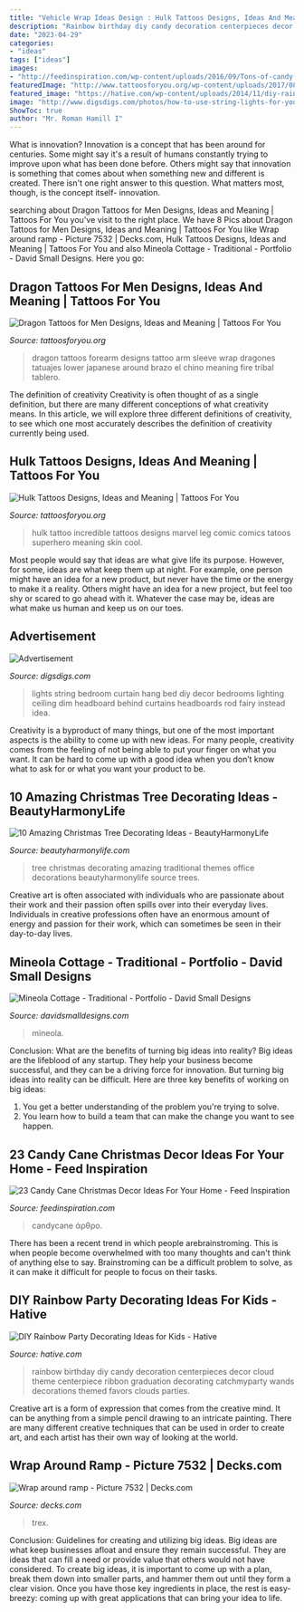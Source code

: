 ```yaml
---
title: "Vehicle Wrap Ideas Design : Hulk Tattoos Designs, Ideas And Meaning"
description: "Rainbow birthday diy candy decoration centerpieces decor cloud theme centerpiece ribbon graduation decorating catchmyparty wands decorations themed favors clouds parties"
date: "2023-04-29"
categories:
- "ideas"
tags: ["ideas"]
images:
- "http://feedinspiration.com/wp-content/uploads/2016/09/Tons-of-candy-cane-crafts-and-ideas.jpg"
featuredImage: "http://www.tattoosforyou.org/wp-content/uploads/2017/08/Incredible-Hulk-Tattoo-Designs.jpg"
featured_image: "https://hative.com/wp-content/uploads/2014/11/diy-rainbow-party-decorating-ideas/4-candy-decoration.jpg"
image: "http://www.digsdigs.com/photos/how-to-use-string-lights-for-your-bedroom-ideas-7.jpg"
ShowToc: true
author: "Mr. Roman Hamill I"
---
```



What is innovation?
Innovation is a concept that has been around for centuries. Some might say it's a result of humans constantly trying to improve upon what has been done before. Others might say that innovation is something that comes about when something new and different is created. There isn't one right answer to this question. What matters most, though, is the concept itself- innovation.

	

		
searching about Dragon Tattoos for Men Designs, Ideas and Meaning | Tattoos For You you've visit to the right place. We have 8 Pics about Dragon Tattoos for Men Designs, Ideas and Meaning | Tattoos For You like Wrap around ramp - Picture 7532 | Decks.com, Hulk Tattoos Designs, Ideas and Meaning | Tattoos For You and also Mineola Cottage - Traditional - Portfolio - David Small Designs. Here you go:
		
    
## Dragon Tattoos For Men Designs, Ideas And Meaning | Tattoos For You

<img loading=lazy src="https://www.tattoosforyou.org/wp-content/uploads/2017/12/Dragon-Tattoos-for-Men-on-Forearm.jpg" onerror="this.onerror=null;this.src='https://tse3.mm.bing.net/th?id=OIP.Mz79x_Apn4vTv-bMvBDXFQAAAA&amp;pid=15.1';" alt="Dragon Tattoos for Men Designs, Ideas and Meaning | Tattoos For You">

_Source: tattoosforyou.org_

>dragon tattoos forearm designs tattoo arm sleeve wrap dragones tatuajes lower japanese around brazo el chino meaning fire tribal tablero. 

	

The definition of creativity
Creativity is often thought of as a single definition, but there are many different conceptions of what creativity means. In this article, we will explore three different definitions of creativity, to see which one most accurately describes the definition of creativity currently being used.

    
## Hulk Tattoos Designs, Ideas And Meaning | Tattoos For You

<img loading=lazy src="http://www.tattoosforyou.org/wp-content/uploads/2017/08/Incredible-Hulk-Tattoo-Designs.jpg" onerror="this.onerror=null;this.src='https://tse3.mm.bing.net/th?id=OIP.CwTzJcP93cPmMTVH1g6RBgHaJ4&amp;pid=15.1';" alt="Hulk Tattoos Designs, Ideas and Meaning | Tattoos For You">

_Source: tattoosforyou.org_

>hulk tattoo incredible tattoos designs marvel leg comic comics tatoos superhero meaning skin cool. 

	

Most people would say that ideas are what give life its purpose. However, for some, ideas are what keep them up at night. For example, one person might have an idea for a new product, but never have the time or the energy to make it a reality. Others might have an idea for a new project, but feel too shy or scared to go ahead with it. Whatever the case may be, ideas are what make us human and keep us on our toes.

    
## Advertisement

<img loading=lazy src="http://www.digsdigs.com/photos/how-to-use-string-lights-for-your-bedroom-ideas-7.jpg" onerror="this.onerror=null;this.src='https://tse1.mm.bing.net/th?id=OIP.FfVIfYglwErIXMC8TpH6cgHaJ3&amp;pid=15.1';" alt="Advertisement">

_Source: digsdigs.com_

>lights string bedroom curtain hang bed diy decor bedrooms lighting ceiling dim headboard behind curtains headboards rod fairy instead idea. 

	

Creativity is a byproduct of many things, but one of the most important aspects is the ability to come up with new ideas. For many people, creativity comes from the feeling of not being able to put your finger on what you want. It can be hard to come up with a good idea when you don’t know what to ask for or what you want your product to be.

    
## 10 Amazing Christmas Tree Decorating Ideas - BeautyHarmonyLife

<img loading=lazy src="https://beautyharmonylife.com/wp-content/uploads/2013/11/traditional-.jpg" onerror="this.onerror=null;this.src='https://tse2.mm.bing.net/th?id=OIP.UJEixgty-ME6V9j55zSqYgAAAA&amp;pid=15.1';" alt="10 Amazing Christmas Tree Decorating Ideas - BeautyHarmonyLife">

_Source: beautyharmonylife.com_

>tree christmas decorating amazing traditional themes office decorations beautyharmonylife source trees. 

	

Creative art is often associated with individuals who are passionate about their work and their passion often spills over into their everyday lives. Individuals in creative professions often have an enormous amount of energy and passion for their work, which can sometimes be seen in their day-to-day lives.

    
## Mineola Cottage - Traditional - Portfolio - David Small Designs

<img loading=lazy src="https://www.davidsmalldesigns.com/wp-content/uploads/2020/01/gallery-mineola-cottage-03-1067x1600.jpg" onerror="this.onerror=null;this.src='https://tse3.mm.bing.net/th?id=OIP.BEOVUGwTJNOIkF3wgHxnJQHaLG&amp;pid=15.1';" alt="Mineola Cottage - Traditional - Portfolio - David Small Designs">

_Source: davidsmalldesigns.com_

>mineola. 

	

Conclusion: What are the benefits of turning big ideas into reality?
Big ideas are the lifeblood of any startup. They help your business become successful, and they can be a driving force for innovation. But turning big ideas into reality can be difficult. Here are three key benefits of working on big ideas:
1. You get a better understanding of the problem you're trying to solve.
2. You learn how to build a team that can make the change you want to see happen.

    
## 23 Candy Cane Christmas Decor Ideas For Your Home - Feed Inspiration

<img loading=lazy src="http://feedinspiration.com/wp-content/uploads/2016/09/Tons-of-candy-cane-crafts-and-ideas.jpg" onerror="this.onerror=null;this.src='https://tse4.mm.bing.net/th?id=OIP.FzOR9OllAUy0W4g1XiopigHaKx&amp;pid=15.1';" alt="23 Candy Cane Christmas Decor Ideas For Your Home - Feed Inspiration">

_Source: feedinspiration.com_

>candycane άρθρο. 

	

There has been a recent trend in which people arebrainstroming. This is when people become overwhelmed with too many thoughts and can't think of anything else to say. Brainstroming can be a difficult problem to solve, as it can make it difficult for people to focus on their tasks.

    
## DIY Rainbow Party Decorating Ideas For Kids - Hative

<img loading=lazy src="https://hative.com/wp-content/uploads/2014/11/diy-rainbow-party-decorating-ideas/4-candy-decoration.jpg" onerror="this.onerror=null;this.src='https://tse1.mm.bing.net/th?id=OIP.GfTxgQhCKywEmuWykiSTCAHaLG&amp;pid=15.1';" alt="DIY Rainbow Party Decorating Ideas for Kids - Hative">

_Source: hative.com_

>rainbow birthday diy candy decoration centerpieces decor cloud theme centerpiece ribbon graduation decorating catchmyparty wands decorations themed favors clouds parties. 

	

Creative art is a form of expression that comes from the creative mind. It can be anything from a simple pencil drawing to an intricate painting. There are many different creative techniques that can be used in order to create art, and each artist has their own way of looking at the world.

    
## Wrap Around Ramp - Picture 7532 | Decks.com

<img loading=lazy src="https://www.decks.com/media/whghdev3/18012516124500.jpg" onerror="this.onerror=null;this.src='https://tse3.mm.bing.net/th?id=OIP.zkcPS0oU-ULXenGzKOsOUgHaFj&amp;pid=15.1';" alt="Wrap around ramp - Picture 7532 | Decks.com">

_Source: decks.com_

>trex. 

	

Conclusion: Guidelines for creating and utilizing big ideas.
Big ideas are what keep businesses afloat and ensure they remain successful. They are ideas that can fill a need or provide value that others would not have considered. To create big ideas, it is important to come up with a plan, break them down into smaller parts, and hammer them out until they form a clear vision. Once you have those key ingredients in place, the rest is easy- breezy: coming up with great applications that can bring your idea to life.

